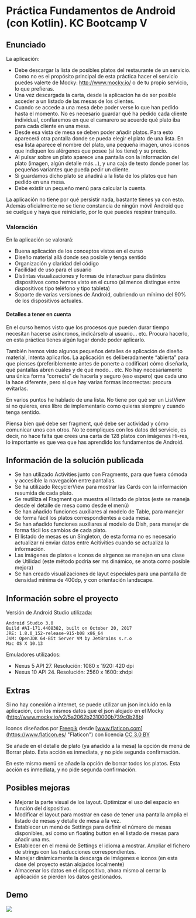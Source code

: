 # Práctica Fundamentos de Android (con Kotlin). KC Bootcamp V

## Enunciado

La aplicación:

-  Debe descargar la lista de posibles platos del restaurante de un servicio. Como no es el propósito principal de esta práctica hacer el servicio puedes valerte de Mocky: http://www.mocky.io/ o de tu propio servicio, lo que prefieras.
-  Una vez descargada la carta, desde la aplicación ha de ser posible acceder a un listado de las mesas de los clientes.
-  Cuando se accede a una mesa debe poder verse lo que han pedido hasta el momento. No es necesario guardar qué ha pedido cada cliente individual, confiaremos en que el camarero se acuerde qué plato iba para cada cliente en una mesa.
-  Desde esa vista de mesa se deben poder añadir platos. Para esto aparecerá otra pantalla donde se pueda elegir el plato de una lista. En esa lista aparece el nombre del plato, una pequeña imagen, unos iconos que indiquen los alérgenos que posee (si los tiene) y su precio.
-  Al pulsar sobre un plato aparece una pantalla con la información del plato (imagen, algún detalle más…), y una caja de texto donde poner las pequeñas variantes que pueda pedir un cliente.
-  Si guardamos dicho plato se añadirá a la lista de los platos que han pedido en una mesa.
-  Debe existir un pequeño menú para calcular la cuenta.

La aplicación no tiene por qué persistir nada, bastante tienes ya con esto. Además oficialmente no se tiene constancia de ningún móvil Android que se cuelgue y haya que reiniciarlo, por lo que puedes respirar tranquilo.

### Valoración

En la aplicación se valorará:

-  Buena aplicación de los conceptos vistos en el curso
-  Diseño material allá donde sea posible y tenga sentido
-  Organización y claridad del código
-  Facilidad de uso para el usuario
-  Distintas visualizaciones y formas de interactuar para distintos dispositivos como hemos visto en el curso (al menos distingue entre dispositivos tipo teléfono y tipo tableta)
-  Soporte de varias versiones de Android, cubriendo un mínimo del 90% de los dispositivos actuales.


#### Detalles a tener en cuenta
En el curso hemos visto que los procesos que pueden durar tiempo necesitan hacerse asíncronos, indicárselo al usuario… etc. Procura hacerlo, en esta práctica tienes algún lugar donde poder aplicarlo.

También hemos visto algunos pequeños detalles de aplicación de diseño material, intenta aplicarlos.
La aplicación es deliberadamente “abierta” para que pienses (preferiblemente antes de ponerte a codificar) cómo diseñarla, qué pantallas abren cuáles y de qué modo… etc. No hay necesariamente una única forma “correcta” de hacerla y seguro (eso espero) que cada uno la hace diferente, pero sí que hay varias formas incorrectas: procura evitarlas.

En varios puntos he hablado de una lista. No tiene por qué ser un ListView si no quieres, eres libre de implementarlo como quieras siempre y cuando tenga sentido.

Piensa bien qué debe ser fragment, qué debe ser actividad y cómo comunicar unos con otros.
No te compliques con los datos del servicio, es decir, no hace falta que crees una carta de 128 platos con imágenes Hi-res, lo importante es que vea que has aprendido los fundamentos de Android.

## Información de la solución publicada

- Se han utilizado Activities junto con Fragments, para que fuera cómoda y accesible la navegación entre pantallas.
- Se ha utilizado RecyclerView para mostrar las Cards con la información resumida de cada plato.
- Se reutiliza el Fragment que muestra el listado de platos (este se maneja desde el detalle de mesa como desde el menú)
- Se han añadido funciones auxiliares al modelo de Table, para manejar de forma fácil los platos correspondientes a cada mesa.
- Se han añadido funciones auxiliares al modelo de Dish, para manejar de forma fácil los cambios de cada plato.
- El listado de mesas es un Singleton, de esta forma no es necesario actualizar ni enviar datos entre Acitivities cuando se actualiza la información.
- Las imágenes de platos e iconos de alrgenos se manejan en una clase de Utilidad (este método podría ser ms dinámico, se anota como posible mejora)
- Se han creado visualizaciones de layut especiales para una pantalla de densidad mínima de 400dp, y con orientación landscape.

## Información sobre el proyecto

Versión de Android Studio utilizada:

```
Android Studio 3.0
Build #AI-171.4408382, built on October 20, 2017
JRE: 1.8.0_152-release-915-b08 x86_64
JVM: OpenJDK 64-Bit Server VM by JetBrains s.r.o
Mac OS X 10.13
```

Emuladores utilizados:

- Nexus 5 API 27. Resolución: 1080 x 1920: 420 dpi
- Nexus 10 API 24. Resolución: 2560 x 1600: xhdpi


## Extras

Si no hay conexión a internet, se puede utilizar un json incluido en la aplicación, con los mismos datos que el json alojado en el Mocky (http://www.mocky.io/v2/5a2062b2310000b739c0b28b)

Iconos diseñados por [Freepik](http://www.freepik.com "Freepik") desde [www.flaticon.com](https://www.flaticon.es/ "Flaticon") con licencia [CC 3.0 BY](http://creativecommons.org/licenses/by/3.0/ "Creative Commons BY 3.0")

Se añade en el detalle de plato (ya añadido a la mesa) la opción de menú de Borrar plato. Esta acción es inmediata, y no pide segunda confirmación.

En este mismo menú se añade la opción de borrar todos los platos. Esta acción es inmediata, y no pide segunda confirmación.


## Posibles mejoras

- Mejorar la parte visual de los layout. Optimizar el uso del espacio en función del dispositivo.
- Modificar el layout para mostrar en caso de tener una pantalla amplia el listado de mesas y detalle de mesa a la vez.
- Establecer un menú de Settings para definir el número de mesas disponibles, así como un floating button en el listado de mesas para añadir una ms.
- Establecer en el menú de Settings el idioma a mostrar. Ampliar el fichero de strings con las traducciones correspondientes.
- Manejar dinámicamente la descarga de imágenes e iconos (en esta dase del proyecto están alojados localmente)
- Almacenar los datos en el dispositivo, ahora mismo al cerrar la aplicación se pierden los datos gestionados.

## Demo

![](https://media.giphy.com/media/3o6fJ5c04XuQEX2nBe/giphy.gif)
